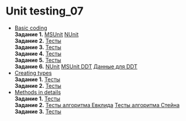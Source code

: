 # Unit testing_07
- [Basic coding](https://github.com/KaBaN4iK357/epam_04_BasicCoding)<br/>
**Задание 1.**
[MSUnit](https://github.com/KaBaN4iK357/epam_04_BasicCoding/blob/382f41b6e625070c0a272c28f6509eaf78a867c1/Izh_04_Basic_Coding/Izh04BasicCodingTests.cs#L21)
[NUnit](https://github.com/KaBaN4iK357/epam_04_BasicCoding/blob/382f41b6e625070c0a272c28f6509eaf78a867c1/Izh_04_Basic_Coding/Izh04BasicCodingTests.cs#L31)
<br/>**Задание 2.**
[Тесты](https://github.com/KaBaN4iK357/epam_04_BasicCoding/blob/382f41b6e625070c0a272c28f6509eaf78a867c1/Izh_04_Basic_Coding/Izh04BasicCodingTests.cs#L72)
<br/>**Задание 3.**
[Тесты](https://github.com/KaBaN4iK357/epam_04_BasicCoding/blob/382f41b6e625070c0a272c28f6509eaf78a867c1/Izh_04_Basic_Coding/Izh04BasicCodingTests.cs#L87)
<br/>**Задание 4.**
[Тесты](https://github.com/KaBaN4iK357/epam_04_BasicCoding/blob/382f41b6e625070c0a272c28f6509eaf78a867c1/Izh_04_Basic_Coding/Izh04BasicCodingTests.cs#L97)
<br/>**Задание 5.**
[Тесты](https://github.com/KaBaN4iK357/epam_04_BasicCoding/blob/382f41b6e625070c0a272c28f6509eaf78a867c1/Izh_04_Basic_Coding/Izh04BasicCodingTests.cs#L136)
<br/>**Задание 6.**
[NUnit](https://github.com/KaBaN4iK357/epam_04_BasicCoding/blob/382f41b6e625070c0a272c28f6509eaf78a867c1/Izh_04_Basic_Coding/Izh04BasicCodingTests.cs#L155)
[MSUnit DDT](https://github.com/KaBaN4iK357/epam_04_BasicCoding/blob/382f41b6e625070c0a272c28f6509eaf78a867c1/Izh_04_Basic_Coding/Izh04BasicCodingTests.cs#L175)
[Данные для DDT](https://github.com/KaBaN4iK357/epam_04_BasicCoding/blob/master/Izh_04_Basic_Coding/data.csv)
- [Creating types](https://github.com/KaBaN4iK357/epam_05_CreatingTypes)<br/>
**Задание 1.**
[Тесты](https://github.com/KaBaN4iK357/epam_05_CreatingTypes/blob/master/CreatingTypes/NthRootTests.cs)
<br/>**Задание 2.**
[Тесты](https://github.com/KaBaN4iK357/epam_05_CreatingTypes/blob/master/CreatingTypes/BubbleSortTests.cs)
- [Methods in details](https://github.com/KaBaN4iK357/epam_06_MethodsInDetails)
<br/>**Задание 1.**
[Тесты](https://github.com/KaBaN4iK357/epam_06_MethodsInDetails/blob/master/MethodsInDetailsTests/DoubleExtensionsTests.cs)
<br/>**Задание 2.**
[Тесты алгоритма Евклида](https://github.com/KaBaN4iK357/epam_06_MethodsInDetails/blob/ababe2b52fd6e4cdba398d5fb02e93a58e9063a9/MethodsInDetailsTests/GreatestCommonDivisorTests.cs#L11)
[Тесты алгоритма Стейна](https://github.com/KaBaN4iK357/epam_06_MethodsInDetails/blob/ababe2b52fd6e4cdba398d5fb02e93a58e9063a9/MethodsInDetailsTests/GreatestCommonDivisorTests.cs#L25)<br/>
**Задание 3.**
[Тесты](https://github.com/KaBaN4iK357/epam_06_MethodsInDetails/blob/master/MethodsInDetailsTests/NullableTypesExtensionsTests.cs)
